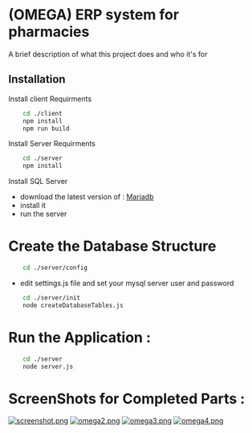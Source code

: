 
# (OMEGA) ERP system for pharmacies

A brief description of what this project does and who it's for



## Installation

Install client Requirments

```bash
    cd ./client
    npm install
    npm run build
```
    
Install Server Requirments

```bash
    cd ./server
    npm install
```
    
Install SQL Server 

- download  the latest version of :
[ Mariadb ](https://mariadb.org/download/)
- install it 
- run the server
  

# Create the Database Structure 
```bash
    cd ./server/config
```
- edit settings.js file  and set your mysql server user and password 
```bash
    cd ./server/init
    node createDatabaseTables.js
```
# Run the Application : 

```bash
    cd ./server
    node server.js
```
# ScreenShots for Completed Parts :
[![screenshot.png](https://i.postimg.cc/SN1c57FQ/omega1.png)](https://postimg.cc/0bm6KSyh)
[![omega2.png](https://i.postimg.cc/6pG4mkfz/omega2.png)](https://postimg.cc/qN47tZYC)
[![omega3.png](https://i.postimg.cc/q7shk2Y3/omega3.png)](https://postimg.cc/p9dXC5PW)
[![omega4.png](https://i.postimg.cc/fyJR0dH5/omega4.png)](https://postimg.cc/D43T9S3b)
